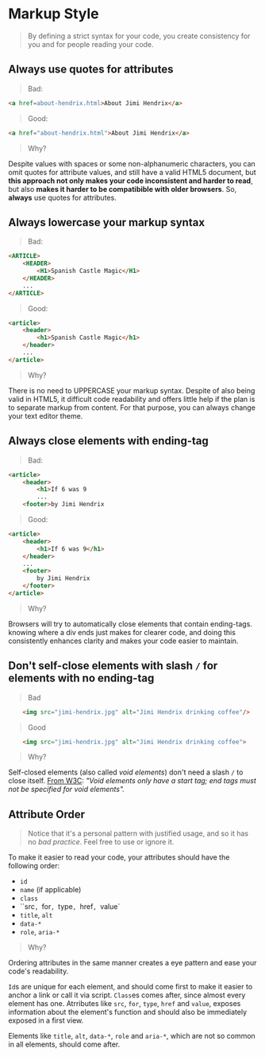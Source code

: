 # Markup Style

> By defining a strict syntax for your code, you create consistency for you and for people reading your code.

## Always use quotes for attributes

> Bad:

```html
<a href=about-hendrix.html>About Jimi Hendrix</a>
```

> Good:

```html
<a href="about-hendrix.html">About Jimi Hendrix</a>
```

> Why?

Despite values with spaces or some non-alphanumeric characters, you can omit quotes for attribute values, and still have a valid HTML5 document, but **this approach not only makes your code inconsistent and harder to read**, but also **makes it harder to be compatibible with older browsers**. So, **always** use quotes for attributes.

## Always lowercase your markup syntax

> Bad:

```html
<ARTICLE>
    <HEADER>
        <H1>Spanish Castle Magic</H1>
    </HEADER>
    ...
</ARTICLE>
```

> Good:

```html
<article>
    <header>
        <h1>Spanish Castle Magic</h1>
    </header>
    ...
</article>
```

> Why?

There is no need to UPPERCASE your markup syntax. Despite of also being valid in HTML5, it difficult code readability and offers little help if the plan is to separate markup from content. For that purpose, you can always change your text editor theme.

## Always close elements with ending-tag

> Bad:

```html
<article>
    <header>
        <h1>If 6 was 9
        ...
    <footer>by Jimi Hendrix
```

> Good:

```html
<article>
    <header>
        <h1>If 6 was 9</h1>
    </header>
    ...
    <footer>
        by Jimi Hendrix
    </footer>
</article>
```

> Why?

Browsers will try to automatically close elements that contain ending-tags. knowing where a div ends just makes for clearer code, and doing this consistently enhances clarity and makes your code easier to maintain.

## Don't self-close elements with slash `/` for elements with no ending-tag

> Bad

```html
    <img src="jimi-hendrix.jpg" alt="Jimi Hendrix drinking coffee"/>
```

> Good

```html
    <img src="jimi-hendrix.jpg" alt="Jimi Hendrix drinking coffee">
```

> Why?

Self-closed elements (also called *void elements*) don't need a slash `/` to close itself. [From W3C](https://www.w3.org/TR/html-markup/syntax.html): *"Void elements only have a start tag; end tags must not be specified for void elements".*

## Attribute Order

> Notice that it's a personal pattern with justified usage, and so it has no *bad practice*. Feel free to use or ignore it.

To make it easier to read your code, your attributes should have the following order:

* `id`
* `name` (if applicable)
* `class`
* ``src`, `for`, `type`, `href`, `value`
* `title`, `alt`
* `data-*`
* `role`, `aria-*`

> Why?

Ordering attributes in the same manner creates a eye pattern and ease your code's readability.

`Id`s are unique for each element, and should come first to make it easier to anchor a link or call it via script. `Class`es comes after, since almost every element has one. Atrributes like `src`, `for`, `type`, `href` and `value`, exposes information about the element's function and should also be immediately exposed in a first view.

Elements like `title`, `alt`, `data-*`, `role` and `aria-*`, which are not so common in all elements, should come after.
